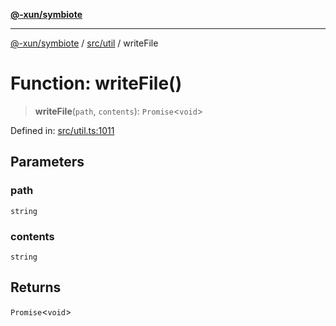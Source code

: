 [**@-xun/symbiote**](../../../README.md)

***

[@-xun/symbiote](../../../README.md) / [src/util](../README.md) / writeFile

# Function: writeFile()

> **writeFile**(`path`, `contents`): `Promise`\<`void`\>

Defined in: [src/util.ts:1011](https://github.com/Xunnamius/symbiote/blob/45a95680565f7437367edb2f8cc44a33e7541aa0/src/util.ts#L1011)

## Parameters

### path

`string`

### contents

`string`

## Returns

`Promise`\<`void`\>
